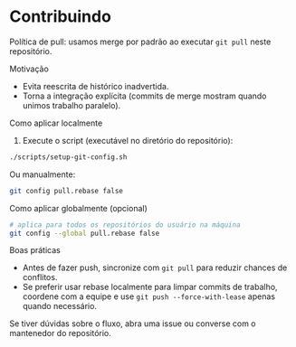 # Contribuindo

Política de pull: usamos merge por padrão ao executar `git pull` neste repositório.

Motivação

- Evita reescrita de histórico inadvertida.
- Torna a integração explícita (commits de merge mostram quando unimos trabalho paralelo).

Como aplicar localmente

1. Execute o script (executável no diretório do repositório):

```bash
./scripts/setup-git-config.sh
```

Ou manualmente:

```bash
git config pull.rebase false
```

Como aplicar globalmente (opcional)

```bash
# aplica para todos os repositórios do usuário na máquina
git config --global pull.rebase false
```

Boas práticas

- Antes de fazer push, sincronize com `git pull` para reduzir chances de conflitos.
- Se preferir usar rebase localmente para limpar commits de trabalho, coordene com a equipe e use `git push --force-with-lease` apenas quando necessário.

Se tiver dúvidas sobre o fluxo, abra uma issue ou converse com o mantenedor do repositório.
